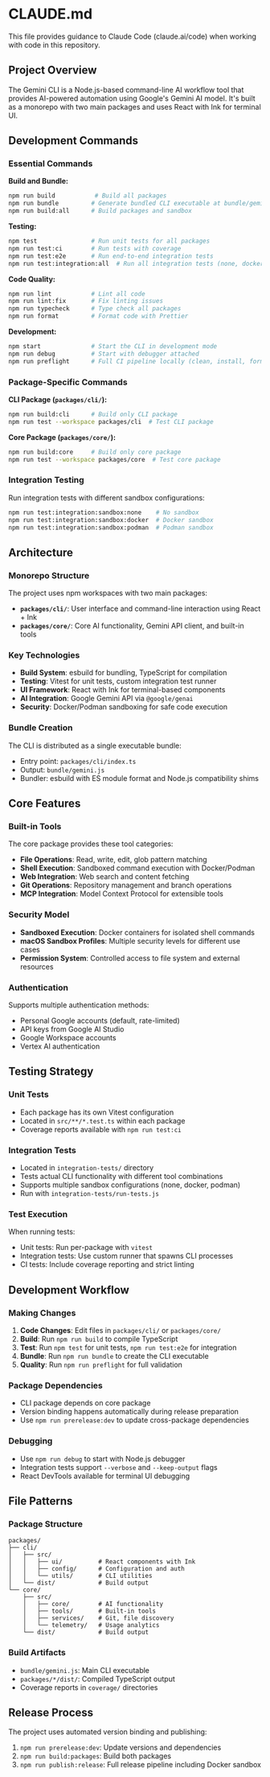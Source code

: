 # CLAUDE.md

This file provides guidance to Claude Code (claude.ai/code) when working with code in this repository.

## Project Overview

The Gemini CLI is a Node.js-based command-line AI workflow tool that provides AI-powered automation using Google's Gemini AI model. It's built as a monorepo with two main packages and uses React with Ink for terminal UI.

## Development Commands

### Essential Commands

**Build and Bundle:**
```bash
npm run build           # Build all packages
npm run bundle         # Generate bundled CLI executable at bundle/gemini.js
npm run build:all      # Build packages and sandbox
```

**Testing:**
```bash
npm test               # Run unit tests for all packages
npm run test:ci        # Run tests with coverage
npm run test:e2e       # Run end-to-end integration tests
npm run test:integration:all  # Run all integration tests (none, docker, podman)
```

**Code Quality:**
```bash
npm run lint           # Lint all code
npm run lint:fix       # Fix linting issues
npm run typecheck      # Type check all packages
npm run format         # Format code with Prettier
```

**Development:**
```bash
npm start              # Start the CLI in development mode
npm run debug          # Start with debugger attached
npm run preflight      # Full CI pipeline locally (clean, install, format, lint, build, typecheck, test)
```

### Package-Specific Commands

**CLI Package (`packages/cli/`):**
```bash
npm run build:cli      # Build only CLI package
npm run test --workspace packages/cli  # Test CLI package
```

**Core Package (`packages/core/`):**
```bash
npm run build:core     # Build only core package
npm run test --workspace packages/core  # Test core package
```

### Integration Testing

Run integration tests with different sandbox configurations:
```bash
npm run test:integration:sandbox:none    # No sandbox
npm run test:integration:sandbox:docker  # Docker sandbox
npm run test:integration:sandbox:podman  # Podman sandbox
```

## Architecture

### Monorepo Structure

The project uses npm workspaces with two main packages:

- **`packages/cli/`**: User interface and command-line interaction using React + Ink
- **`packages/core/`**: Core AI functionality, Gemini API client, and built-in tools

### Key Technologies

- **Build System**: esbuild for bundling, TypeScript for compilation
- **Testing**: Vitest for unit tests, custom integration test runner
- **UI Framework**: React with Ink for terminal-based components
- **AI Integration**: Google Gemini API via `@google/genai`
- **Security**: Docker/Podman sandboxing for safe code execution

### Bundle Creation

The CLI is distributed as a single executable bundle:
- Entry point: `packages/cli/index.ts`
- Output: `bundle/gemini.js`
- Bundler: esbuild with ES module format and Node.js compatibility shims

## Core Features

### Built-in Tools

The core package provides these tool categories:
- **File Operations**: Read, write, edit, glob pattern matching
- **Shell Execution**: Sandboxed command execution with Docker/Podman
- **Web Integration**: Web search and content fetching
- **Git Operations**: Repository management and branch operations
- **MCP Integration**: Model Context Protocol for extensible tools

### Security Model

- **Sandboxed Execution**: Docker containers for isolated shell commands
- **macOS Sandbox Profiles**: Multiple security levels for different use cases
- **Permission System**: Controlled access to file system and external resources

### Authentication

Supports multiple authentication methods:
- Personal Google accounts (default, rate-limited)
- API keys from Google AI Studio
- Google Workspace accounts
- Vertex AI authentication

## Testing Strategy

### Unit Tests
- Each package has its own Vitest configuration
- Located in `src/**/*.test.ts` within each package
- Coverage reports available with `npm run test:ci`

### Integration Tests
- Located in `integration-tests/` directory
- Tests actual CLI functionality with different tool combinations
- Supports multiple sandbox configurations (none, docker, podman)
- Run with `integration-tests/run-tests.js`

### Test Execution

When running tests:
- Unit tests: Run per-package with `vitest`
- Integration tests: Use custom runner that spawns CLI processes
- CI tests: Include coverage reporting and strict linting

## Development Workflow

### Making Changes

1. **Code Changes**: Edit files in `packages/cli/` or `packages/core/`
2. **Build**: Run `npm run build` to compile TypeScript
3. **Test**: Run `npm test` for unit tests, `npm run test:e2e` for integration
4. **Bundle**: Run `npm run bundle` to create the CLI executable
5. **Quality**: Run `npm run preflight` for full validation

### Package Dependencies

- CLI package depends on core package
- Version binding happens automatically during release preparation
- Use `npm run prerelease:dev` to update cross-package dependencies

### Debugging

- Use `npm run debug` to start with Node.js debugger
- Integration tests support `--verbose` and `--keep-output` flags
- React DevTools available for terminal UI debugging

## File Patterns

### Package Structure
```
packages/
├── cli/
│   ├── src/
│   │   ├── ui/          # React components with Ink
│   │   ├── config/      # Configuration and auth
│   │   └── utils/       # CLI utilities
│   └── dist/            # Build output
└── core/
    ├── src/
    │   ├── core/        # AI functionality
    │   ├── tools/       # Built-in tools
    │   ├── services/    # Git, file discovery
    │   └── telemetry/   # Usage analytics
    └── dist/            # Build output
```

### Build Artifacts
- `bundle/gemini.js`: Main CLI executable
- `packages/*/dist/`: Compiled TypeScript output
- Coverage reports in `coverage/` directories

## Release Process

The project uses automated version binding and publishing:
1. `npm run prerelease:dev`: Update versions and dependencies
2. `npm run build:packages`: Build both packages
3. `npm run publish:release`: Full release pipeline including Docker sandbox
